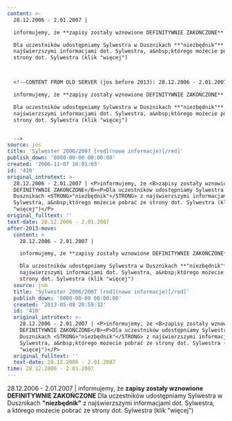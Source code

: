 ```yaml
---
content: >-
  28.12.2006 - 2.01.2007 | 

  informujemy, że **zapisy zostały wznowione DEFINITYWNIE ZAKOŃCZONE**

  Dla uczestników udostępniamy Sylwestra w Dusznikach **"niezbędnik"** z
  najświerzszymi informacjami dot. Sylwestra, a&nbsp;którego możecie pobrać ze
  strony dot. Sylwestra (klik "więcej")



  <!--CONTENT FROM OLD SERVER (jos before 2013): 28.12.2006 - 2.01.2007 | 

  informujemy, że **zapisy zostały wznowione DEFINITYWNIE ZAKOŃCZONE**

  Dla uczestników udostępniamy Sylwestra w Dusznikach **"niezbędnik"** z
  najświerzszymi informacjami dot. Sylwestra, a&nbsp;którego możecie pobrać ze
  strony dot. Sylwestra (klik "więcej")


  -->
source: jos
title: 'Sylwester 2006/2007 [red](nowe informacje)[/red]'
publish_down: '0000-00-00 00:00:00'
created: '2006-11-07 16:01:03'
id: '410'
original_introtext: >-
  28.12.2006 - 2.01.2007 | <P>informujemy, że <B>zapisy zostały wznowione
  DEFINITYWNIE ZAKOŃCZONE</B><P>Dla uczestników udostępniamy Sylwestra w
  Dusznikach <STRONG>"niezbędnik"</STRONG> z najświerzszymi informacjami dot.
  Sylwestra, a&nbsp;którego możecie pobrać ze strony dot. Sylwestra (klik
  "więcej")</P>
original_fulltext: ''
text-date: 28.12.2006 - 2.01.2007
after-2013-move:
  content: >
    28.12.2006 - 2.01.2007 | 

    informujemy, że **zapisy zostały wznowione DEFINITYWNIE ZAKOŃCZONE**

    Dla uczestników udostępniamy Sylwestra w Dusznikach **"niezbędnik"** z
    najświerzszymi informacjami dot. Sylwestra, a&nbsp;którego możecie pobrać ze
    strony dot. Sylwestra (klik "więcej")
  source: jom
  title: 'Sylwester 2006/2007 [red](nowe informacje)[/red]'
  publish_down: '0000-00-00 00:00:00'
  created: '2013-05-08 20:59:32'
  id: '410'
  original_introtext: >-
    28.12.2006 - 2.01.2007 | <P>informujemy, że <B>zapisy zostały wznowione
    DEFINITYWNIE ZAKOŃCZONE</B><P>Dla uczestników udostępniamy Sylwestra w
    Dusznikach <STRONG>"niezbędnik"</STRONG> z najświerzszymi informacjami dot.
    Sylwestra, a&nbsp;którego możecie pobrać ze strony dot. Sylwestra (klik
    "więcej")</P>
  original_fulltext: ''
  text-date: 28.12.2006 - 2.01.2007
time: 28.12.2006 - 2.01.2007
---
```

28.12.2006 - 2.01.2007 | 
informujemy, że **zapisy zostały wznowione DEFINITYWNIE ZAKOŃCZONE**
Dla uczestników udostępniamy Sylwestra w Dusznikach **"niezbędnik"** z najświerzszymi informacjami dot. Sylwestra, a&nbsp;którego możecie pobrać ze strony dot. Sylwestra (klik "więcej")


<!--CONTENT FROM OLD SERVER (jos before 2013): 28.12.2006 - 2.01.2007 | 
informujemy, że **zapisy zostały wznowione DEFINITYWNIE ZAKOŃCZONE**
Dla uczestników udostępniamy Sylwestra w Dusznikach **"niezbędnik"** z najświerzszymi informacjami dot. Sylwestra, a&nbsp;którego możecie pobrać ze strony dot. Sylwestra (klik "więcej")

-->

<!--{{json:{"created_date":"2006-11-07 16:01:03","publish_down":"0000-00-00 00:00:00","id":"410"}}}-->